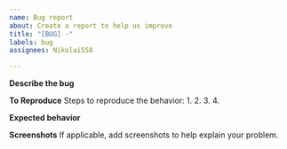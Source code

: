 ```yaml
---
name: Bug report
about: Create a report to help us improve
title: "[BUG] -"
labels: bug
assignees: Nikolai558

---
```


**Describe the bug**


**To Reproduce**
Steps to reproduce the behavior:
1. 
2. 
3. 
4. 

**Expected behavior**


**Screenshots**
If applicable, add screenshots to help explain your problem.
